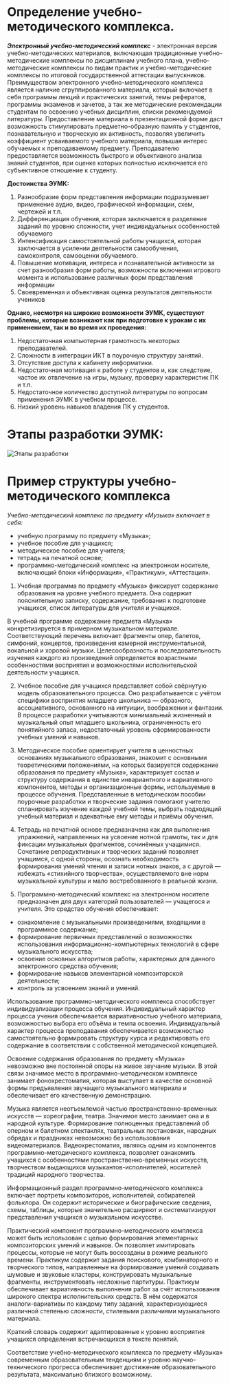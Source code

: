 # Определение учебно-методического комплекса.

***Электронный учебно-методический комплекс*** - электронная версия учебно-методических материалов, включающая традиционные учебно-методические комплексы по дисциплинам учебного плана, учебно-методические комплексы по видам практик и учебно-методические комплексы по итоговой государственной аттестации выпускников. Преимуществом электронного учебно-методического комплекса является наличие сгруппированного материала, который включает в себя программы лекций и практических занятий, темы рефератов, программы экзаменов и зачетов, а так же методические рекомендации студентам по освоению учебных дисциплин, списки рекомендуемой литературы. Предоставление материала в презентационной форме даст возможность стимулировать предметно-образную память у студентов, познавательную и творческую их активность, позволяя увеличить коэффициент усваиваемого учебного материала, повышая интерес обучаемых к преподаваемому предмету. 
Преподавателю предоставляется возможность быстрого и объективного анализа знаний студентов, при оценке которых полностью исключается его субъективное отношение к студенту.

**Достоинства ЭУМК:** 

1. Разнообразие форм представления информации подразумевает применение аудио, видео, графической информации, схем, чертежей и т.п.
2. Дифференциация обучения, которая заключается в разделение заданий по уровню сложности, учет индивидуальных особенностей обучаемого
3. Интенсификация самостоятельной работы учащихся, которая заключается в усилении деятельности самообучения, самоконтроля, самооценки обучаемого.
4. Повышение мотивации, интереса и познавательной активности за счет разнообразия форм работы, возможности включения игрового момента и использование различных форм представления информации 
5. Своевременная и объективная оценка результатов деятельности учеников 

**Однако, несмотря на широкие возможности ЭУМК, существуют проблемы, которые возникают как при подготовке к урокам с их применением, так и во время их проведения:** 

1. Недостаточная компьютерная грамотность некоторых преподавателей. 
2. Сложности в интеграции ИКТ в поурочную структуру занятий. 
3. Отсутствие доступа к кабинету информатики. 
4. Недостаточная мотивация к работе у студентов и, как следствие, частое их отвлечение на игры, музыку, проверку характеристик ПК и т.п. 
5. Недостаточное количество доступной литературы по вопросам применения ЭУМК в учебном процессе. 
6. Низкий уровень навыков владения ПК у студентов.

# Этапы разработки ЭУМК:

![Этапы разработки](https://moluch.ru/conf/blmcbn/1701/1f988b89.png)

# Пример структуры учебно-методического комплекса

*Учебно-методический комплекс по предмету «Музыка» включает в себя:*

- учебную программу по предмету «Музыка»;
- учебное пособие для учащихся;
- методическое пособие для учителя;
- тетрадь на печатной основе;
- программно-методический комплекс на электронном носителе, включающий блоки «Информация», «Практикум», «Аттестация».

1. Учебная программа по предмету «Музыка» фиксирует содержание образования на уровне учебного предмета. Она содержит пояснительную записку, содержание, требования к подготовке учащихся, список литературы для учителя и учащихся.

В учебной программе содержание предмета «Музыка» конкретизируется в примерном музыкальном материале. Соответствующий перечень включает фрагменты опер, балетов, симфоний, концертов, произведения камерной инструментальной, вокальной и хоровой музыки. Целесообразность и последовательность изучения каждого из произведений определяется возрастными особенностями восприятия и возможностями исполнительской деятельности учащихся.

2. Учебное пособие для учащихся представляет собой свёрнутую модель образовательного процесса. Оно разрабатывается с учётом специфики восприятия младшего школьника — образного, ассоциативного, основанного на интуиции, воображении и фантазии. В процессе разработки учитываются минимальный жизненный и музыкальный опыт младшего школьника, ограниченность его понятийного запаса, недостаточный уровень сформированности учебных умений и навыков.

3. Методическое пособие ориентирует учителя в ценностных основаниях музыкального образования, знакомит с основными теоретическими положениями, на которых базируется содержание образования по предмету «Музыка», характеризует состав и структуру содержания в единстве инвариантного и вариативного компонентов, методы и организационные формы, используемые в процессе обучения. Представленные в методическом пособии поурочные разработки и творческие задания помогают учителю спланировать изучение каждой учебной темы, выбрать подходящий учебный материал и адекватные ему методы и приёмы обучения.

4. Тетрадь на печатной основе предназначена как для выполнения упражнений, направленных на усвоение нотной грамоты, так и для фиксации музыкальных фрагментов, сочинённых учащимися. Сочетание репродуктивных и творческих заданий позволяет учащимся, с одной стороны, осознать необходимость формирования умений чтения и записи нотных знаков, а с другой — избежать «стихийного творчества», осуществляемого вне норм музыкальной культуры и мало востребованного в реальной жизни.

5. Программно-методический комплекс на электронном носителе предназначен для двух категорий пользователей — учащегося и учителя. Это средство обучения обеспечивает:

- ознакомление с музыкальными произведениями, входящими в программное содержание;
- формирование первичных представлений о возможностях использования информационно-компьютерных технологий в сфере музыкального искусства;
- освоение основных алгоритмов работы, характерных для данного электронного средства обучения;
- формирование навыков элементарной композиторской деятельности;
- контроль за усвоением знаний и умений.

Использование программно-методического комплекса способствует индивидуализации процесса обучения. Индивидуальный характер процесса учения обеспечивается вариативностью учебного материала, возможностью выбора его объёма и темпа освоения. Индивидуальный характер процесса преподавания обеспечивается возможностью самостоятельно формировать структуру курса и редактировать его содержание в соответствии с собственной методической концепцией.

Освоение содержания образования по предмету «Музыка» невозможно вне постоянной опоры на живое звучание музыки. В этой связи значимое место в программно-методическом комплексе занимает фонохрестоматия, которая выступает в качестве основной формы предъявления звучащего музыкального материала и обеспечивает его качественную демонстрацию.

Музыка является неотъемлемой частью пространственно-временных искусств — хореографии, театра. Значимое место занимает она и в народной культуре. Формирование полноценных представлений об оперном и балетном спектаклях, театральных постановках, народных обрядах и праздниках невозможно без использования видеоматериалов. Видеохрестоматия, являясь одним из компонентов программно-методического комплекса, позволяет ознакомить учащихся с особенностями пространственно-временных искусств, творчеством выдающихся музыкантов-исполнителей, носителей традиций народного творчества.

Информационный раздел программно-методического комплекса включает портреты композиторов, исполнителей, собирателей фольклора. Он содержит исторические и биографические сведения, схемы, таблицы, которые значительно расширяют и систематизируют представления учащихся о музыкальном искусстве.

Практический компонент программно-методического комплекса может быть использован с целью формирования элементарных композиторских умений и навыков. Он позволяет имитировать процессы, которые не могут быть воссозданы в режиме реального времени. Практикум содержит задания поискового, комбинаторного и творческого типов, направленные на формирование умений создавать шумовые и звуковые кластеры, конструировать музыкальные фрагменты, инструментовать несложные партитуры. Практикум обеспечивает вариативность выполнения работ за счёт использования широкого спектра исполнительских средств. В нём содержатся аналоги-вариативы по каждому типу заданий, характеризующиеся различной степенью сложности, стилевыми различиями музыкального материала.

Краткий словарь содержит адаптированные к уровню восприятия учащихся определения встречающихся в тексте понятий.

Соответствие учебно-методического комплекса по предмету «Музыка» современным образовательным тенденциям и уровню научно-технического прогресса обеспечивает достижение образовательного результата, максимально близкого возможному.
